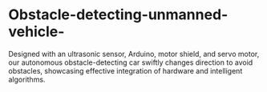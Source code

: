 # Obstacle-detecting-unmanned-vehicle-
Designed with an ultrasonic sensor, Arduino, motor shield, and servo motor, our autonomous obstacle-detecting car swiftly changes direction to avoid obstacles, showcasing effective integration of hardware and intelligent algorithms.
